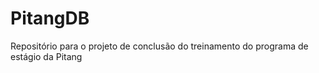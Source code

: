 # PitangDB

Repositório para o projeto de conclusão do treinamento do programa de estágio da Pitang
